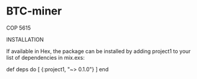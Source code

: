 # BTC-miner
COP 5615 

INSTALLATION

If available in Hex, the package can be installed by adding project1 to your list of dependencies in mix.exs:

def deps do
  [
    {:project1, "~> 0.1.0"}
  ]
end
